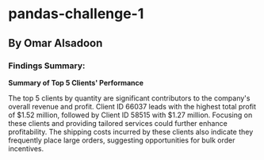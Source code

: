 # pandas-challenge-1
## By Omar Alsadoon
### Findings Summary:
**Summary of Top 5 Clients' Performance**

The top 5 clients by quantity are significant contributors to the company's overall revenue and profit. Client ID 66037 leads with the highest total profit of \$1.52 million, followed by Client ID 58515 with \$1.27 million. Focusing on these clients and providing tailored services could further enhance profitability. The shipping costs incurred by these clients also indicate they frequently place large orders, suggesting opportunities for bulk order incentives.